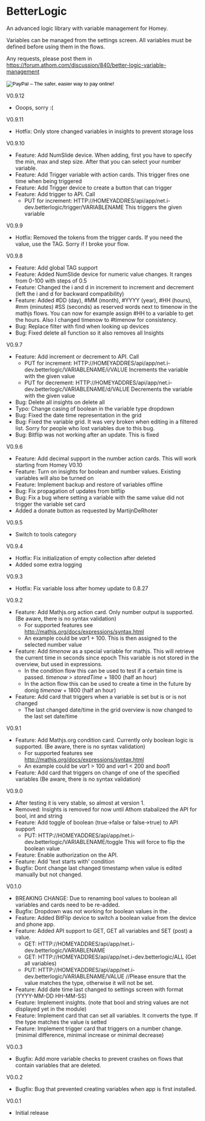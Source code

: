 # BetterLogic
An advanced logic library with variable management for Homey.

Variables can be managed from the settings screen. All variables must be defined before using them in the flows.

Any requests, please post them in https://forum.athom.com/discussion/840/better-logic-variable-management

<form action="https://www.paypal.com/cgi-bin/webscr" method="post" target="_top">
<input type="hidden" name="cmd" value="_s-xclick">
<input type="hidden" name="hosted_button_id" value="4MCP3TLK2LS3N">
<input type="image" src="https://www.paypalobjects.com/en_US/GB/i/btn/btn_donateCC_LG.gif" border="0" name="submit" alt="PayPal – The safer, easier way to pay online!">
<img alt="" border="0" src="https://www.paypalobjects.com/nl_NL/i/scr/pixel.gif" width="1" height="1">
</form>

V0.9.12
* Ooops, sorry :(

V0.9.11
* Hotfix: Only store changed variables in insights to prevent storage loss

V0.9.10
* Feature: Add NumSlide device. When adding, first you have to specify the min, max and step size. After that you can select your number variable.
* Feature: Add Trigger variable with action cards. This trigger fires one time when being triggered
* Feature: Add Trigger device to create a button that can trigger
* Feature: Add trigger to API. Call 
	* PUT for increment: HTTP://HOMEYADDRES/api/app/net.i-dev.betterlogic/trigger/VARIABLENAME This triggers the given variable


V0.9.9
* Hotfix: Removed the tokens from the trigger cards. If you need the value, use the TAG. Sorry if I broke your flow.

V0.9.8
* Feature: Add global TAG support
* Feature: Added NumSlide device for numeric value changes. It ranges from 0-100 with steps of 0.5
* Feature: Changed the i and d in increment to increment and decrement (left the i and d for backward compatibility)
* Feature: Added #DD (day), #MM (month), #YYYY (year), #HH (hours), #mm (minutes) #SS (seconds) as reserved words next to timenow in the mathjs flows. You can now for example assign #HH to a variable to get the hours. Also I changed timenow to #timenow for consistency.
* Bug: Replace filter with find when looking up devices
* Bug: Fixed delete all function so it also removes all Insights

V0.9.7
* Feature: Add increment or decrement to API. Call 
	* PUT for increment: HTTP://HOMEYADDRES/api/app/net.i-dev.betterlogic/VARIABLENAME/i/VALUE  Increments the variable with the given value
	* PUT for decrement: HTTP://HOMEYADDRES/api/app/net.i-dev.betterlogic/VARIABLENAME/d/VALUE  Decrements the variable with the given value
* Bug: Delete all insights on delete all
* Typo: Change casing of boolean in the variable type dropdown
* Bug: Fixed the date time representation in the grid
* Bug: Fixed the variable grid. It was very broken when editing in a filtered list. Sorry for people who lost variables due to this bug.
* Bug: Bitflip was not working after an update. This is fixed

V0.9.6
* Feature: Add decimal support in the number action cards. This will work starting from Homey V0.10
* Feature: Turn on insights for boolean and number values. Existing variables will also be turned on
* Feature: Implement backup and restore of variables offline 
* Bug: Fix propagation of updates from bitflip
* Bug: Fix a bug where setting a variable with the same value did not trigger the variable set card
* Added a donate button as requested by MartijnDeRhoter

V0.9.5
* Switch to tools category

V0.9.4
* Hotfix: Fix initialization of empty collection after deleted
* Added some extra logging

V0.9.3
* Hotfix: Fix variable loss after homey update to 0.8.27


V0.9.2
* Feature: Add Mathjs.org action card. Only number output is supported. (Be aware, there is no syntax validation)
    * For supported features see http://mathjs.org/docs/expressions/syntax.html 
	* An example could be $var1$ + 100. This is then assigned to the selected number value
* Feature: Add $timenow$ as a special variable for mathjs. This will retrieve the current time in seconds since epoch This variable is not stored in the overview, but used in expressions.
	* In the condition flow this can be used to test if a certain time is passed. $timenow$ > $storedTime$ + 1800 (half an hour)
    * In the action flow this can be used to create a time in the future by donig $timenow$ + 1800 (half an hour)
* Feature: Add card that triggers when a variable is set but is or is not changed
	* The last changed date/time in the grid overview is now changed to the last set date/time

V0.9.1
* Feature: Add Mathjs.org condition card. Currently only boolean logic is supported. (Be aware, there is no syntax validation)
    * For supported features see http://mathjs.org/docs/expressions/syntax.html 
	* An example could be $var1$ > 100 and $var1$ < 200 and $bool1$
* Feature: Add card that triggers on change of one of the specified variables (Be aware, there is no syntax validation)

V0.9.0
* After testing it is very stable, so almost at version 1.
* Removed: Insights is removed for now until Athom stabalized the API for bool, int and string
* Feature: Add toggle of boolean (true->false or false->true) to API support
    * PUT: HTTP://HOMEYADDRES/api/app/net.i-dev.betterlogic/VARIABLENAME/toggle This will force to flip the boolean value
* Feature: Enable authorization on the API.	   
* Feature: Add 'text starts with' condition
* Bugfix: Dont change last changed timestamp when value is edited manually but not changed.

V0.1.0

* BREAKING CHANGE: Due to renaming bool values to boolean all variables and cards need to be re-added.
* Bugfix: Dropdown was not working for boolean values in the .
* Feature: Added BitFlip device to switch a boolean value from the device and phone app.
* Feature: Added API support to GET, GET all variables and SET (post) a value.
	* GET: HTTP://HOMEYADDRES/api/app/net.i-dev.betterlogic/VARIABLENAME
	* GET: HTTP://HOMEYADDRES/api/app/net.i-dev.betterlogic/ALL (Get all variables)
	* PUT: HTTP://HOMEYADDRES/api/app/net.i-dev.betterlogic/VARIABLENAME/VALUE  //Please ensure that the value matches the type, otherwise it will not be set.
* Feature: Add date time last changed to settings screen with format (YYYY-MM-DD HH-MM-SS)
* Feature: Implement insights. (note that bool and string values are not displayed yet in the module)
* Feature: Implement card that can set all variables. It converts the type. If the type matches the value is setted
* Feature: Implement trigger card that triggers on a number change. (minimal difference, minimal increase or minimal decrease)

V0.0.3
* Bugfix: Add more variable checks to prevent crashes on flows that contain variables that are deleted.

V0.0.2
* Bugfix: Bug that prevented creating variables when app is first installed. 

V0.0.1
* Initial release
